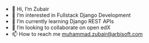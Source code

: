 - 👋 Hi, I’m Zubair
- 👀 I’m interested in Fullstack Django Development
- 🌱 I’m currently learning Django REST APIs
- 💞️ I’m looking to collaborate on open edX
- 📫 How to reach me muhammad.zubair@arbisoft.com

<!---
zubair-pkx/zubair-pkx is a ✨ special ✨ repository because its `README.md` (this file) appears on your GitHub profile.
You can click the Preview link to take a look at your changes.
--->
